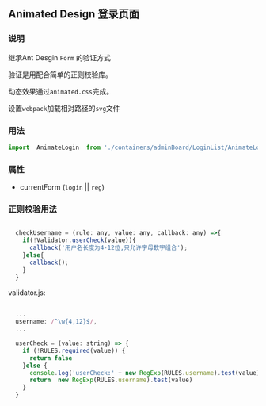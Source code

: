 ## Animated Design 登录页面

### 说明

继承Ant Desgin `Form` 的验证方式

验证是用配合简单的正则校验库。

动态效果通过`animated.css`完成。

设置`webpack`加载相对路径的`svg`文件

### 用法

```js
import  AnimateLogin  from './containers/adminBoard/LoginList/AnimateLogin'

```

### 属性

* currentForm (`login` || `reg`)

### 正则校验用法

```js

  checkUsername = (rule: any, value: any, callback: any) =>{
    if(!Validator.userCheck(value)){
      callback('用户名长度为4-12位,只允许字母数字组合');
    }else{
      callback();
    }
  }

```

validator.js:

```js
  
  ...
  username: /^\w{4,12}$/,
  ...

  userCheck = (value: string) => {
    if (!RULES.required(value)) {
      return false
    }else {
      console.log('userCheck:' + new RegExp(RULES.username).test(value))
      return  new RegExp(RULES.username).test(value)
    }
  }

```